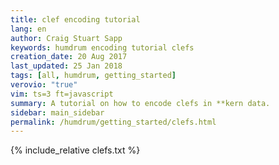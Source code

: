 ```yaml
---
title: clef encoding tutorial
lang: en
author: Craig Stuart Sapp
keywords: humdrum encoding tutorial clefs
creation_date: 20 Aug 2017
last_updated: 25 Jan 2018
tags: [all, humdrum, getting_started]
verovio: "true"
vim: ts=3 ft=javascript
summary: A tutorial on how to encode clefs in **kern data.
sidebar: main_sidebar
permalink: /humdrum/getting_started/clefs.html
---
```


{% include_relative clefs.txt %}


